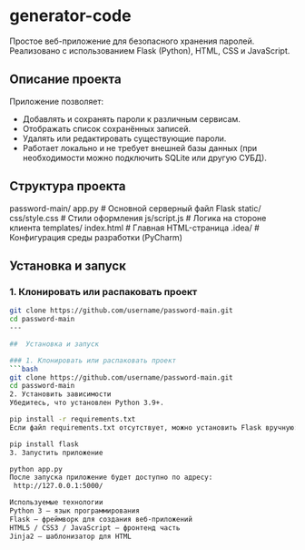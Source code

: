 # generator-code
Простое веб-приложение для безопасного хранения паролей.  
Реализовано с использованием Flask (Python), HTML, CSS и JavaScript.

## Описание проекта

Приложение позволяет:
- Добавлять и сохранять пароли к различным сервисам.
- Отображать список сохранённых записей.
- Удалять или редактировать существующие пароли.
- Работает локально и не требует внешней базы данных (при необходимости можно подключить SQLite или другую СУБД).


##  Структура проекта
password-main/
app.py # Основной серверный файл Flask
static/
css/style.css # Стили оформления
js/script.js # Логика на стороне клиента
templates/
index.html # Главная HTML-страница
.idea/ # Конфигурация среды разработки (PyCharm)

##  Установка и запуск

### 1. Клонировать или распаковать проект
```bash
git clone https://github.com/username/password-main.git
cd password-main
---

##  Установка и запуск

### 1. Клонировать или распаковать проект
```bash
git clone https://github.com/username/password-main.git
cd password-main
2. Установить зависимости
Убедитесь, что установлен Python 3.9+.

pip install -r requirements.txt
Если файл requirements.txt отсутствует, можно установить Flask вручную:

pip install flask
3. Запустить приложение

python app.py
После запуска приложение будет доступно по адресу:
 http://127.0.0.1:5000/

Используемые технологии
Python 3 — язык программирования
Flask — фреймворк для создания веб-приложений
HTML5 / CSS3 / JavaScript — фронтенд часть
Jinja2 — шаблонизатор для HTML
